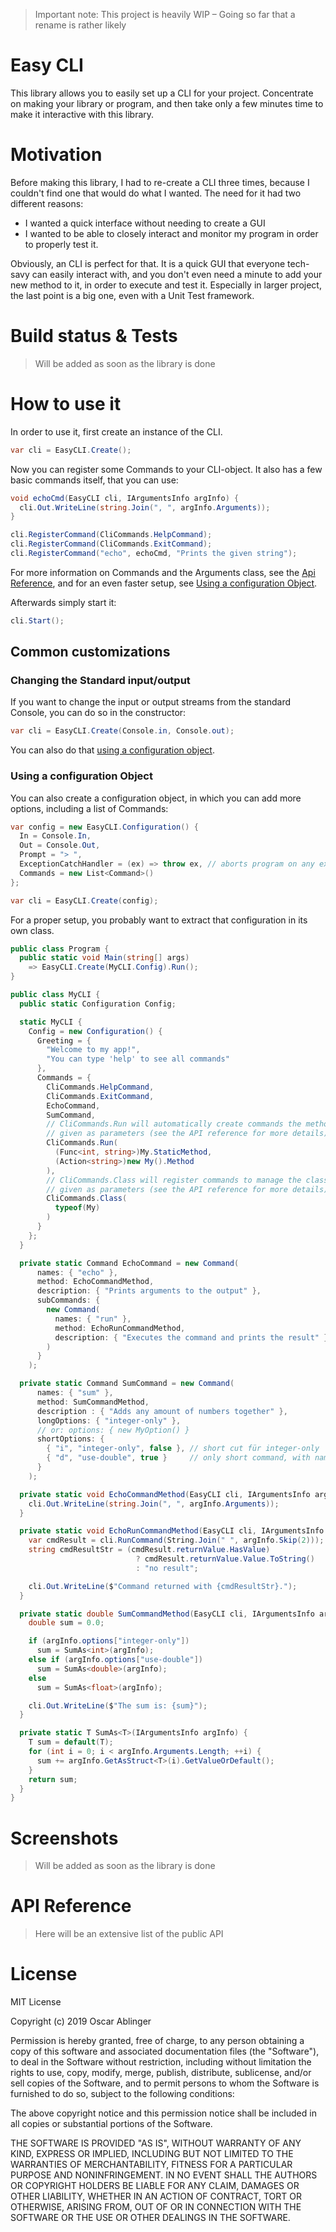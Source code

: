 > Important note: This project is heavily WIP – Going so far that a rename is rather likely

# Easy CLI

This library allows you to easily set up a CLI for your project.
Concentrate on making your library or program, and then take only
a few minutes time to make it interactive with this library.

# Motivation

Before making this library, I had to re-create a CLI three times, because
I couldn't find one that would do what I wanted.
The need for it had two different reasons:

- I wanted a quick interface without needing to create a GUI
- I wanted to be able to closely interact and monitor my program
  in order to properly test it.

Obviously, an CLI is perfect for that.
It is a quick GUI that everyone tech-savy can easily interact with, and
you don't even need a minute to add your new method to it, in order to execute
and test it.
Especially in larger project, the last point is a big one, even with a Unit Test
framework.

# Build status & Tests

> Will be added as soon as the library is done

# How to use it

In order to use it, first create an instance of the CLI.

```cs
var cli = EasyCLI.Create();
```

Now you can register some Commands to your CLI-object.
It also has a few basic commands itself, that you can use:

```cs
void echoCmd(EasyCLI cli, IArgumentsInfo argInfo) {
  cli.Out.WriteLine(string.Join(", ", argInfo.Arguments));
}

cli.RegisterCommand(CliCommands.HelpCommand);
cli.RegisterCommand(CliCommands.ExitCommand);
cli.RegisterCommand("echo", echoCmd, "Prints the given string");
```

For more information on Commands and the Arguments class, see
the [Api Reference](#api-reference), and for an even faster setup,
see [Using a configuration Object](#using-a-configuration-object).

Afterwards simply start it:

```cs
cli.Start();
```

## Common customizations

### Changing the Standard input/output

If you want to change the input or output streams from the standard
Console, you can do so in the constructor:

```cs
var cli = EasyCLI.Create(Console.in, Console.out);
```

You can also do that [using a configuration object](#using-a-configuration-object).

### Using a configuration Object

You can also create a configuration object, in which you can add more
options, including a list of Commands:

```cs
var config = new EasyCLI.Configuration() {
  In = Console.In,
  Out = Console.Out,
  Prompt = "> ",
  ExceptionCatchHandler = (ex) => throw ex, // aborts program on any exception
  Commands = new List<Command>()
};

var cli = EasyCLI.Create(config);
```

For a proper setup, you probably want to extract that configuration
in its own class.

```cs
public class Program {
  public static void Main(string[] args)
    => EasyCLI.Create(MyCLI.Config).Run();
}

public class MyCLI {
  public static Configuration Config;

  static MyCLI {
    Config = new Configuration() {
      Greeting = {
        "Welcome to my app!",
        "You can type 'help' to see all commands"
      },
      Commands = {
        CliCommands.HelpCommand,
        CliCommands.ExitCommand,
        EchoCommand,
        SumCommand,
        // CliCommands.Run will automatically create commands the methods
        // given as parameters (see the API reference for more details)
        CliCommands.Run(
          (Func<int, string>)My.StaticMethod,
          (Action<string>)new My().Method
        ),
        // CliCommands.Class will register commands to manage the classes
        // given as parameters (see the API reference for more details)
        CliCommands.Class(
          typeof(My)
        )
      }
    };
  }

  private static Command EchoCommand = new Command(
      names: { "echo" },
      method: EchoCommandMethod,
      description: { "Prints arguments to the output" },
      subCommands: {
        new Command(
          names: { "run" },
          method: EchoRunCommandMethod,
          description: { "Executes the command and prints the result" }
        )
      }
    );

  private static Command SumCommand = new Command(
      names: { "sum" },
      method: SumCommandMethod,
      description : { "Adds any amount of numbers together" },
      longOptions: { "integer-only" },
      // or: options: { new MyOption() }
      shortOptions: {
        { "i", "integer-only", false }, // short cut für integer-only
        { "d", "use-double", true }     // only short command, with name 'use-double'; set by default
      }
    );

  private static void EchoCommandMethod(EasyCLI cli, IArgumentsInfo argInfo) {
    cli.Out.WriteLine(string.Join(", ", argInfo.Arguments));
  }

  private static void EchoRunCommandMethod(EasyCLI cli, IArgumentsInfo argInfo) {
    var cmdResult = cli.RunCommand(String.Join(" ", argInfo.Skip(2)));
    string cmdResultStr = (cmdResult.returnValue.HasValue)
                            ? cmdResult.returnValue.Value.ToString()
                            : "no result";

    cli.Out.WriteLine($"Command returned with {cmdResultStr}.");
  }

  private static double SumCommandMethod(EasyCLI cli, IArgumentsInfo argInfo) {
    double sum = 0.0;

    if (argInfo.options["integer-only"])
      sum = SumAs<int>(argInfo);
    else if (argInfo.options["use-double"])
      sum = SumAs<double>(argInfo);
    else 
      sum = SumAs<float>(argInfo);

    cli.Out.WriteLine($"The sum is: {sum}");
  }

  private static T SumAs<T>(IArgumentsInfo argInfo) {
    T sum = default(T);
    for (int i = 0; i < argInfo.Arguments.Length; ++i) {
      sum += argInfo.GetAsStruct<T>(i).GetValueOrDefault();
    }
    return sum;
  }
}
```

# Screenshots

> Will be added as soon as the library is done

# API Reference

> Here will be an extensive list of the public API

# License

MIT License

Copyright (c) 2019 Oscar Ablinger

Permission is hereby granted, free of charge, to any person obtaining a copy
of this software and associated documentation files (the "Software"), to deal
in the Software without restriction, including without limitation the rights
to use, copy, modify, merge, publish, distribute, sublicense, and/or sell
copies of the Software, and to permit persons to whom the Software is
furnished to do so, subject to the following conditions:

The above copyright notice and this permission notice shall be included in all
copies or substantial portions of the Software.

THE SOFTWARE IS PROVIDED "AS IS", WITHOUT WARRANTY OF ANY KIND, EXPRESS OR
IMPLIED, INCLUDING BUT NOT LIMITED TO THE WARRANTIES OF MERCHANTABILITY,
FITNESS FOR A PARTICULAR PURPOSE AND NONINFRINGEMENT. IN NO EVENT SHALL THE
AUTHORS OR COPYRIGHT HOLDERS BE LIABLE FOR ANY CLAIM, DAMAGES OR OTHER
LIABILITY, WHETHER IN AN ACTION OF CONTRACT, TORT OR OTHERWISE, ARISING FROM,
OUT OF OR IN CONNECTION WITH THE SOFTWARE OR THE USE OR OTHER DEALINGS IN THE
SOFTWARE.
